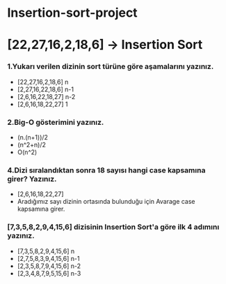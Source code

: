 # Insertion-sort-project
# [22,27,16,2,18,6] -> Insertion Sort
### 1.Yukarı verilen dizinin sort türüne göre aşamalarını yazınız.
- [22,27,16,2,18,6]    n
- [2,27,16,22,18,6]    n-1
- [2,6,16,22,18,27]    n-2
- [2,6,16,18,22,27]    1 
### 2.Big-O gösterimini yazınız.
 - (n.(n+1))/2
 - (n^2+n)/2
 - O(n^2)
### 4.Dizi sıralandıktan sonra 18 sayısı hangi case kapsamına girer? Yazınız.
 - [2,6,16,18,22,27] 
 - Aradığımız sayı dizinin ortasında bulunduğu için Avarage case kapsamına girer.
### [7,3,5,8,2,9,4,15,6] dizisinin Insertion Sort'a göre ilk 4 adımını yazınız.
 - [7,3,5,8,2,9,4,15,6]    n
 - [2,7,5,8,3,9,4,15,6]    n-1
 - [2,3,5,8,7,9,4,15,6]    n-2
 - [2,3,4,8,7,9,5,15,6]    n-3
